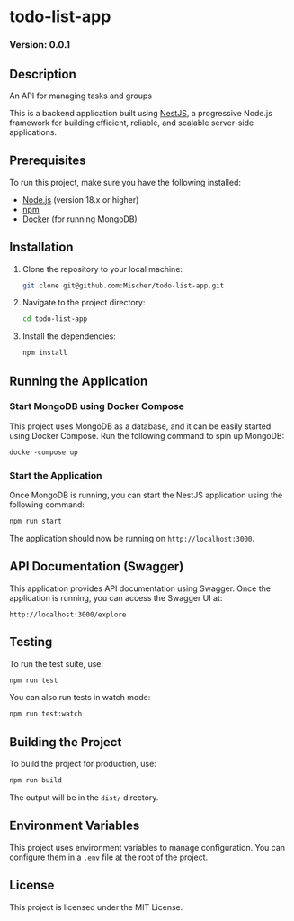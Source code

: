 
# todo-list-app

### Version: 0.0.1

## Description
An API for managing tasks and groups

This is a backend application built using [NestJS](https://nestjs.com/), a progressive Node.js framework for building efficient, reliable, and scalable server-side applications.

## Prerequisites

To run this project, make sure you have the following installed:

- [Node.js](https://nodejs.org/) (version 18.x or higher)
- [npm](https://www.npmjs.com/)
- [Docker](https://www.docker.com/) (for running MongoDB)

## Installation

1. Clone the repository to your local machine:
    ```bash
    git clone git@github.com:Mischer/todo-list-app.git
    ```

2. Navigate to the project directory:
    ```bash
    cd todo-list-app
    ```

3. Install the dependencies:
    ```bash
    npm install
    ```

## Running the Application

### Start MongoDB using Docker Compose

This project uses MongoDB as a database, and it can be easily started using Docker Compose. Run the following command to spin up MongoDB:

```bash
docker-compose up
```

### Start the Application

Once MongoDB is running, you can start the NestJS application using the following command:

```bash
npm run start
```

The application should now be running on `http://localhost:3000`.

## API Documentation (Swagger)

This application provides API documentation using Swagger. Once the application is running, you can access the Swagger UI at:

`http://localhost:3000/explore`

## Testing

To run the test suite, use:

```bash
npm run test
```

You can also run tests in watch mode:

```bash
npm run test:watch
```

## Building the Project

To build the project for production, use:

```bash
npm run build
```

The output will be in the `dist/` directory.

## Environment Variables

This project uses environment variables to manage configuration. You can configure them in a `.env` file at the root of the project.

## License

This project is licensed under the MIT License.
